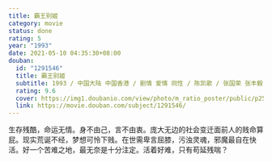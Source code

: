 ```yaml
---
title: 霸王别姬
category: movie
status: done
rating: 5
year: "1993"
date: 2021-05-10 04:35:30+08:00
douban:
  id: "1291546"
  title: 霸王别姬
  subtitle: 1993 / 中国大陆 中国香港 / 剧情 爱情 同性 / 陈凯歌 / 张国荣 张丰毅
  rating: 9.6
  cover: https://img1.doubanio.com/view/photo/m_ratio_poster/public/p2561716440.jpg
  link: https://movie.douban.com/subject/1291546/
---
```


生存残酷，命运无情。身不由己，言不由衷。庞大无边的社会变迁面前人的贱命算屁。现实荒诞不经，梦想可怜下贱。在世需卑言屈膝，污浊灵魂，邪魔最自在快活。好一个苦难之地，最无奈是十分注定。活着好难，只有苟延残喘？

